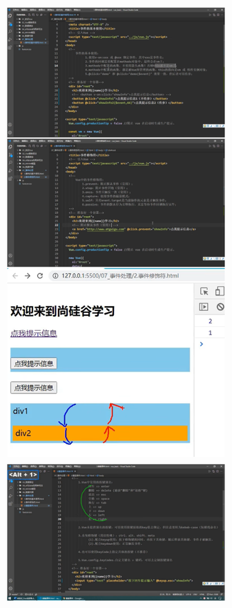 ![事件的基本使用](image.png)
![Vue中的事件修饰符](image-1.png)
![捕获阶段由外向内，冒泡阶段由内向外](image-2.png)

![Vue中常用的按键别名](image-3.png)